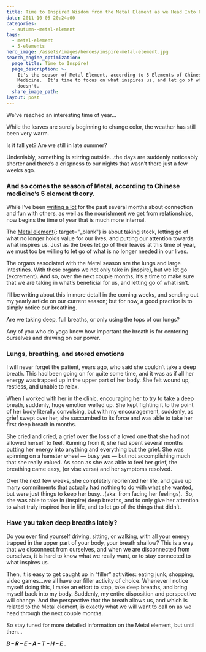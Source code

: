```yaml
---
title: Time to Inspire! Wisdom from the Metal Element as we Head Into Fall
date: 2011-10-05 20:24:00
categories:
  - autumn--metal-element
tags:
  - metal-element
  - 5-elements
hero_image: /assets/images/heroes/inspire-metal-element.jpg
search_engine_optimization:
  page_title: Time to Inspire!
  page_description: >-
    It's the season of Metal Element, according to 5 Elements of Chinese
    Medicine.  It's time to focus on what inspires us, and let go of what
    doesn't.
  share_image_path:
layout: post
---
```


We've reached an interesting time of year…

While the leaves are surely beginning to change color, the weather has still been very warm.

Is it fall yet? Are we still in late summer?

Undeniably, something is stirring outside…the days are suddenly noticeably shorter and there’s a crispness to our nights that wasn’t there just a few weeks ago.&nbsp;

### **And so comes the season of Metal, according to Chinese medicine’s 5 element theory.**

While I’ve been [writing a lot](/2017/06/19/out-of-the-wood-and-into-the-fire-more-tips-for-keeping-your-fire-element-balanced-this-summer/) for the past several months about connection and fun with others, as well as the nourishment we get from relationships, now begins the time of year that is much more internal.

The [Metal element](/2016/11/05/metal-learn-about-letting-go-but-that-value-still-remains/){: target="_blank"} is about taking stock, letting go of what no longer holds value for our lives, and putting our attention towards what inspires us. Just as the trees let go of their leaves at this time of year, we must too be willing to let go of what is no longer needed in our lives.

The organs associated with the Metal season are the lungs and large intestines. With these organs we not only take in (inspire), but we let go (excrement). And so, over the next couple months, it’s a time to make sure that we are taking in what’s beneficial for us, and letting go of what isn’t.

I’ll be writing about this in more detail in the coming weeks, and sending out my yearly article on our current season; but for now, a good practice is to simply notice our breathing.

Are we taking deep, full breaths, or only using the tops of our lungs?

Any of you who do yoga know how important the breath is for centering ourselves and drawing on our power.

### Lungs, breathing, and stored emotions

I will never forget the patient, years ago, who said she couldn’t take a deep breath. This had been going on for quite some time, and it was as if all her energy was trapped up in the upper part of her body. She felt wound up, restless, and unable to relax.

When I worked with her in the clinic, encouraging her to try to take a deep breath, suddenly, huge emotion welled up. She kept fighting it to the point of her body literally convulsing, but with my encouragement, suddenly, as grief swept over her, she succumbed to its force and was able to take her first deep breath in months.

She cried and cried, a grief over the loss of a loved one that she had not allowed herself to feel. Running from it, she had spent several months putting her energy into anything and everything but the grief. She was spinning on a hamster wheel — busy yes — but not accomplishing much that she really valued. As soon as she was able to feel her grief, the breathing came easy, (or vise versa) and her symptoms resolved.&nbsp;

Over the next few weeks, she completely reoriented her life, and gave up many commitments that actually had nothing to do with what she wanted, but were just things to keep her busy…(aka: from facing her feelings).&nbsp; So, she was able to take in (inspire) deep breaths, and to only give her attention to what truly inspired her in life, and to let go of the things that didn’t.

### Have you taken deep breaths lately?

Do you ever find yourself driving, sitting, or walking, with all your energy trapped in the upper part of your body, your breath shallow? This is a way that we disconnect from ourselves, and when we are disconnected from ourselves, it is hard to know what we really want, or to stay connected to what inspires us.

Then, it is easy to get caught up in “filler” activities: eating junk, shopping, video games…we all have our filler activity of choice. Whenever I notice myself doing this, I make an effort to stop, take deep breaths, and bring myself back into my body. Suddenly, my entire disposition and perspective will change. And the perspective that the breath allows us, and which is related to the Metal element, is exactly what we will want to call on as we head through the next couple months.

So stay tuned for more detailed information on the Metal element, but until then…

***B – R – E – A – T – H – E .***